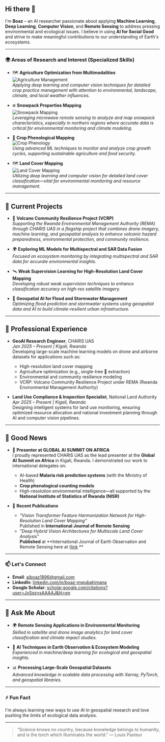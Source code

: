 ## Hi there 👋

I'm **Boaz** – an AI researcher passionate about applying **Machine Learning**, **Deep Learning**, **Computer Vision**, and **Remote Sensing** to address pressing environmental and ecological issues. I believe in using **AI for Social Good** and strive to make meaningful contributions to our understanding of Earth's ecosystems.

---

### 🌍 Areas of Research and Interest (Specialized Skills)

- 🗺️ **Agriculture Optimization from Multimodalities**  
  ![Agriculture Management](https://img.shields.io/badge/Agriculture%20Management%20Practice--with--machine--learning--from--lab--to--remote--sensing--intelligence-FF5722?style=for-the-badge&logo=map&logoColor=white)  
  *Applying deep learning and computer vision techniques for detailed crop practice management with attention to environmental, landscape, climate, and local weather influences.*

- ❄️ **Snowpack Properties Mapping**  
  ![Snowpack Mapping](https://img.shields.io/badge/Snowpack%20Mapping-007ACC?style=for-the-badge&logo=snowflake&logoColor=white)  
  *Leveraging microwave remote sensing to analyze and map snowpack characteristics, especially in northern regions where accurate data is critical for environmental monitoring and climate modeling.*

- 🌾 **Crop Phenological Mapping**  
  ![Crop Phenology](https://img.shields.io/badge/Crop%20Phenology%20Mapping-34A853?style=for-the-badge&logo=leaf&logoColor=white)  
  *Using advanced ML techniques to monitor and analyze crop growth cycles, supporting sustainable agriculture and food security.*

- 🗺️ **Land Cover Mapping**  
  ![Land Cover Mapping](https://img.shields.io/badge/Land%20Cover%20Mapping-FF5722?style=for-the-badge&logo=map&logoColor=white)  
  *Utilizing deep learning and computer vision for detailed land cover classification—vital for environmental monitoring and resource management.*

---

## 🔭 Current Projects

- 🌋 **Volcano Community Resilience Project (VCRP)**  
   *Supporting the Rwanda Environmental Management Authority (REMA) through CHARIS UAS in a flagship project that combines drone imagery, machine learning, and geospatial analysis to enhance volcanic hazard preparedness, environmental protection, and community resilience.*

- 🌍 **Exploring ML Models for Multispectral and SAR Data Fusion**  
   *Focused on ecosystem monitoring by integrating multispectral and SAR data for accurate environmental insights.*

- 🛰️ **Weak Supervision Learning for High-Resolution Land Cover Mapping**  
   *Developing robust weak supervision techniques to enhance classification accuracy on high-res satellite imagery.*

- 🌊 **Geospatial AI for Flood and Stormwater Management**  
   *Optimizing flood prediction and stormwater systems using geospatial data and AI to build climate-resilient urban infrastructure.*

---

## 💼 Professional Experience

- **GeoAI Research Engineer**, CHARIS UAS  
  *Jan 2025 – Present | Kigali, Rwanda*  
  Developing large-scale machine learning models on drone and airborne datasets for applications such as:  
  - High-resolution land cover mapping  
  - Agriculture optimization (e.g., single-tree 🌳 extraction)  
  - Environmental and community resilience modeling  
  - VCRP: Volcano Community Resilience Project under REMA (Rwanda Environmental Management Authority)  

- **Land Use Compliance & Inspection Specialist**, National Land Authority  
  *Apr 2025 – Present | Kigali, Rwanda*  
  Designing intelligent systems for land use monitoring, ensuring optimized resource allocation and national investment planning through AI and computer vision pipelines.

---

## 📢 Good News

- 🎤 **Presenter at GLOBAL AI SUMMIT ON AFRICA**  
  I proudly represented CHARIS UAS as the lead presenter at the **Global AI Summit on Africa** in Kigali, Rwanda. I demonstrated our work to international delegates on:  
  - AI-based **Malaria risk prediction systems** (with the Ministry of Health)  
  - **Crop phenological counting models**  
  - High-resolution environmental intelligence—all supported by the **National Institute of Statistics of Rwanda (NISR)**

- 📄 **Recent Publications**  
  - _"Vision Transformer Feature Harmonization Network for High-Resolution Land Cover Mapping"_  
    Published in **International Journal of Remote Sensing**  
  - _"Deep Hybrid Vision Architectures for Multiscale Land Cover Analysis"_  
    **Published** at **International Journal of Earth Observation and Remote Sensing here at ([link](https://scholar.google.com/citations?view_op=view_citation&hl=en&user=JvSqzysAAAAJ&citation_for_view=JvSqzysAAAAJ:9yKSN-GCB0IC])  **
---

### 📫 Let's Connect

- **Email**: [aiboaz1896@gmail.com](mailto:aiboaz1896@gmail.com)  
- **LinkedIn**: [linkedin.com/in/boaz-mwubahimana](https://www.linkedin.com/in/boaz-mwubahimana/)  
- **Google Scholar**: [scholar.google.com/citations?user=JvSqzysAAAAJ&hl=en](https://scholar.google.com/citations?user=JvSqzysAAAAJ&hl=en)

---

## 💬 Ask Me About

- 🌍 **Remote Sensing Applications in Environmental Monitoring**  
   *Skilled in satellite and drone image analytics for land cover classification and climate impact studies.*

- 🤖 **AI Techniques in Earth Observation & Ecosystem Modeling**  
   *Experienced in machine/deep learning for ecological and geospatial insights.*

- 📊 **Processing Large-Scale Geospatial Datasets**  
   *Advanced knowledge in scalable data processing with Xarray, PyTorch, and geospatial libraries.*

---

### ⚡ Fun Fact  
I'm always learning new ways to use AI in geospatial research and love pushing the limits of ecological data analysis.

---

> “Science knows no country, because knowledge belongs to humanity, and is the torch which illuminates the world.” — Louis Pasteur
